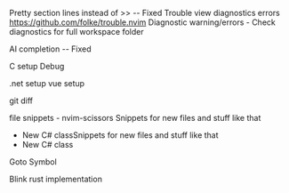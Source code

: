 Pretty section lines instead of >> -- Fixed
Trouble view diagnostics errors
https://github.com/folke/trouble.nvim
Diagnostic warning/errors
    - Check diagnostics for full workspace folder

AI completion -- Fixed

C setup
Debug


.net setup
vue setup

git diff

file snippets
    - nvim-scissors
Snippets for new files and stuff like that
 - New C# classSnippets for new files and stuff like that
  - New C# class

Goto Symbol

Blink rust implementation
